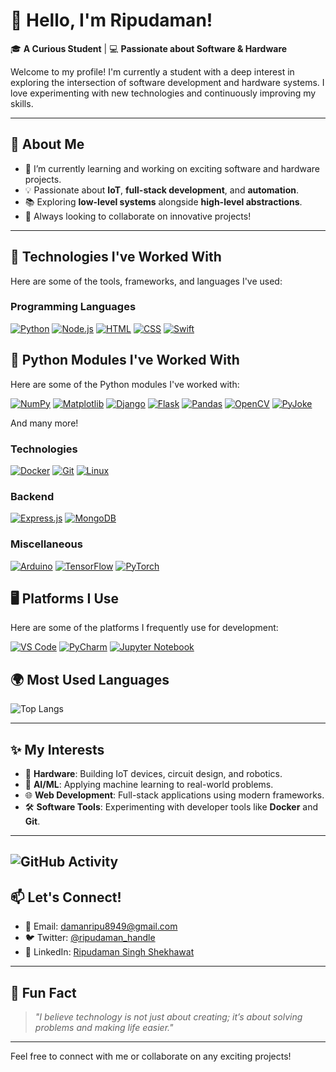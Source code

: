 # 👋 Hello, I'm Ripudaman!  

🎓 **A Curious Student** | 💻 **Passionate about Software & Hardware**  

Welcome to my profile! I'm currently a student with a deep interest in exploring the intersection of software development and hardware systems. I love experimenting with new technologies and continuously improving my skills.

---

## 🌟 About Me
- 🔭 I’m currently learning and working on exciting software and hardware projects.
- 💡 Passionate about **IoT**, **full-stack development**, and **automation**.
- 📚 Exploring **low-level systems** alongside **high-level abstractions**.
- 🚀 Always looking to collaborate on innovative projects!

---

## 🔧 Technologies I've Worked With
Here are some of the tools, frameworks, and languages I've used:  

### **Programming Languages**
[![Python](https://img.shields.io/badge/-Python-3776AB?logo=python&logoColor=white&style=for-the-badge)](https://www.python.org)
[![Node.js](https://img.shields.io/badge/-Node.js-339933?logo=node.js&logoColor=white&style=for-the-badge)](https://nodejs.org)
[![HTML](https://img.shields.io/badge/-HTML5-E34F26?logo=html5&logoColor=white&style=for-the-badge)](https://developer.mozilla.org/en-US/docs/Web/HTML)
[![CSS](https://img.shields.io/badge/-CSS3-1572B6?logo=css3&logoColor=white&style=for-the-badge)](https://developer.mozilla.org/en-US/docs/Web/CSS)
[![Swift](https://img.shields.io/badge/-Swift-FA7343?logo=swift&logoColor=white&style=for-the-badge)](https://swift.org)

## 🐍 Python Modules I've Worked With
Here are some of the Python modules I've worked with:

[![NumPy](https://img.shields.io/badge/-NumPy-013243?logo=numpy&logoColor=white&style=for-the-badge)](https://numpy.org/)
[![Matplotlib](https://img.shields.io/badge/-Matplotlib-003366?logo=matplotlib&logoColor=white&style=for-the-badge)](https://matplotlib.org/)
[![Django](https://img.shields.io/badge/-Django-092E20?logo=django&logoColor=white&style=for-the-badge)](https://www.djangoproject.com/)
[![Flask](https://img.shields.io/badge/-Flask-000000?logo=flask&logoColor=white&style=for-the-badge)](https://flask.palletsprojects.com/)
[![Pandas](https://img.shields.io/badge/-Pandas-150458?logo=pandas&logoColor=white&style=for-the-badge)](https://pandas.pydata.org/)
[![OpenCV](https://img.shields.io/badge/-OpenCV-5C3EE8?logo=opencv&logoColor=white&style=for-the-badge)](https://opencv.org/)
[![PyJoke](https://img.shields.io/badge/-PyJoke-9b59b6?logo=python&logoColor=white&style=for-the-badge)](https://pypi.org/project/pyjoke/)

And many more!


### **Technologies**
[![Docker](https://img.shields.io/badge/-Docker-2496ED?logo=docker&logoColor=white&style=for-the-badge)](https://www.docker.com/)
[![Git](https://img.shields.io/badge/-Git-F05032?logo=git&logoColor=white&style=for-the-badge)](https://git-scm.com/)
[![Linux](https://img.shields.io/badge/-Linux-FCC624?logo=linux&logoColor=black&style=for-the-badge)](https://www.kernel.org/)

### **Backend**
[![Express.js](https://img.shields.io/badge/-Express.js-000000?logo=express&logoColor=white&style=for-the-badge)](https://expressjs.com/)
[![MongoDB](https://img.shields.io/badge/-MongoDB-47A248?logo=mongodb&logoColor=white&style=for-the-badge)](https://www.mongodb.com/)


### **Miscellaneous**
[![Arduino](https://img.shields.io/badge/-Arduino-00979D?logo=arduino&logoColor=white&style=for-the-badge)](https://www.arduino.cc/)
[![TensorFlow](https://img.shields.io/badge/-TensorFlow-FF6F00?logo=tensorflow&logoColor=white&style=for-the-badge)](https://www.tensorflow.org/)
[![PyTorch](https://img.shields.io/badge/-PyTorch-EE4C2C?logo=pytorch&logoColor=white&style=for-the-badge)](https://pytorch.org/)


## 🖥️ Platforms I Use
Here are some of the platforms I frequently use for development:

[![VS Code](https://img.shields.io/badge/-VS%20Code-007ACC?logo=visual-studio-code&logoColor=white&style=for-the-badge)](https://code.visualstudio.com/)
[![PyCharm](https://img.shields.io/badge/-PyCharm-000000?logo=pycharm&logoColor=white&style=for-the-badge)](https://www.jetbrains.com/pycharm/)
[![Jupyter Notebook](https://img.shields.io/badge/-Jupyter%20Notebook-F37626?logo=jupyter&logoColor=white&style=for-the-badge)](https://jupyter.org/)

## 🌍 Most Used Languages
![Top Langs](https://github-readme-stats.vercel.app/api/top-langs/?username=ripudamanss&layout=compact&theme=radical)

---

## ✨ My Interests
- 🔌 **Hardware**: Building IoT devices, circuit design, and robotics.
- 🧠 **AI/ML**: Applying machine learning to real-world problems.
- 🌐 **Web Development**: Full-stack applications using modern frameworks.
- 🛠️ **Software Tools**: Experimenting with developer tools like **Docker** and **Git**.

---
![GitHub Activity](https://img.shields.io/github/commit-activity/w/ripudamanss/ripudamanss)
---

## 📫 Let's Connect!
- 📧 Email: [damanripu8949@gmail.com](mailto:damanripu8949@gmail.com)
- 🐦 Twitter: [@ripudaman_handle](https://x.com/damanripu8949)
- 💼 LinkedIn: [Ripudaman Singh Shekhawat]([https://www.linkedin.com/in/ripudaman](https://www.linkedin.com/in/ripudaman-singh-shekhawat-2a719b306/))

---

## 🎯 Fun Fact
> _"I believe technology is not just about creating; it’s about solving problems and making life easier."_  

---

Feel free to connect with me or collaborate on any exciting projects!
